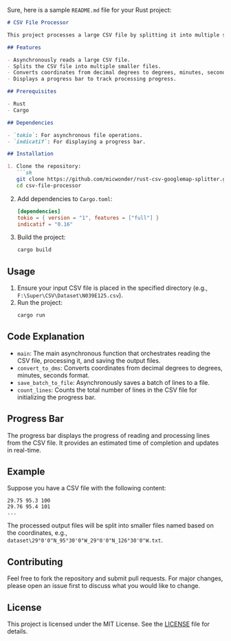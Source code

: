 Sure, here is a sample `README.md` file for your Rust project:

```markdown
# CSV File Processor

This project processes a large CSV file by splitting it into multiple smaller files based on a specified number of rows per file. It uses asynchronous file operations and includes progress reporting with a progress bar.

## Features

- Asynchronously reads a large CSV file.
- Splits the CSV file into multiple smaller files.
- Converts coordinates from decimal degrees to degrees, minutes, seconds format.
- Displays a progress bar to track processing progress.

## Prerequisites

- Rust
- Cargo

## Dependencies

- `tokio`: For asynchronous file operations.
- `indicatif`: For displaying a progress bar.

## Installation

1. Clone the repository:
   ```sh
   git clone https://github.com/micwonder/rust-csv-googlemap-splitter.git
   cd csv-file-processor
   ```

2. Add dependencies to `Cargo.toml`:
   ```toml
   [dependencies]
   tokio = { version = "1", features = ["full"] }
   indicatif = "0.16"
   ```

3. Build the project:
   ```sh
   cargo build
   ```

## Usage

1. Ensure your input CSV file is placed in the specified directory (e.g., `F:\Super\CSV\Dataset\N039E125.csv`).
2. Run the project:
   ```sh
   cargo run
   ```

## Code Explanation

- `main`: The main asynchronous function that orchestrates reading the CSV file, processing it, and saving the output files.
- `convert_to_dms`: Converts coordinates from decimal degrees to degrees, minutes, seconds format.
- `save_batch_to_file`: Asynchronously saves a batch of lines to a file.
- `count_lines`: Counts the total number of lines in the CSV file for initializing the progress bar.

## Progress Bar

The progress bar displays the progress of reading and processing lines from the CSV file. It provides an estimated time of completion and updates in real-time.

## Example

Suppose you have a CSV file with the following content:
```
29.75 95.3 100
29.76 95.4 101
...
```

The processed output files will be split into smaller files named based on the coordinates, e.g., `dataset\29°0'0"N_95°30'0"W_29°0'0"N_126°30'0"W.txt`.

## Contributing

Feel free to fork the repository and submit pull requests. For major changes, please open an issue first to discuss what you would like to change.

## License

This project is licensed under the MIT License. See the [LICENSE](LICENSE) file for details.
